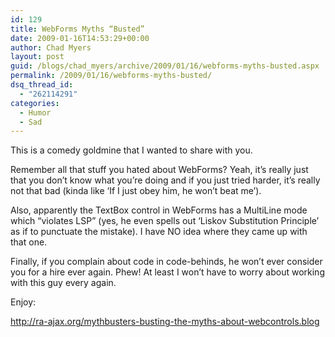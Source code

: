 ```yaml
---
id: 129
title: WebForms Myths “Busted”
date: 2009-01-16T14:53:29+00:00
author: Chad Myers
layout: post
guid: /blogs/chad_myers/archive/2009/01/16/webforms-myths-busted.aspx
permalink: /2009/01/16/webforms-myths-busted/
dsq_thread_id:
  - "262114291"
categories:
  - Humor
  - Sad
---
```

This is a comedy goldmine that I wanted to share with you.

Remember all that stuff you hated about WebForms? Yeah, it’s really just that you don’t know what you’re doing and if you just tried harder, it’s really not that bad (kinda like ‘If I just obey him, he won’t beat me’).

Also, apparently the TextBox control in WebForms has a MultiLine mode which “violates LSP” (yes, he even spells out ‘Liskov Substitution Principle’ as if to punctuate the mistake). I have NO idea where they came up with that one.

Finally, if you complain about code in code-behinds, he won’t ever consider you for a hire ever again. Phew! At least I won’t have to worry about working with this guy every again.

Enjoy:

<http://ra-ajax.org/mythbusters-busting-the-myths-about-webcontrols.blog>